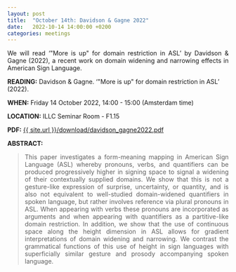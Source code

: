 ```yaml
---
layout: post
title:  "October 14th: Davidson & Gagne 2022" 
date:   2022-10-14 14:00:00 +0200
categories: meetings
---
```


<p style="text-align: justify;">
We will read ‘"More is up" for domain restriction in ASL’ by Davidson & Gagne (2022), a recent work on domain widening and narrowing effects 
in American Sign Language.</p>

<b> READING:</b> Davidson & Gagne. ‘"More is up" for domain restriction in ASL’ (2022). 

<b> WHEN:</b>  Friday 14 October 2022, 14:00 - 15:00 (Amsterdam time)

<b> LOCATION:</b> ILLC Seminar Room - F1.15

<b> PDF:</b>  <a href="{{ site.url }}/download/davidson_gagne2022.pdf"  target="_blank" rel="noopener noreferrer">{{ site.url }}/download/davidson_gagne2022.pdf</a>



<b> ABSTRACT: </b>

<blockquote>
<p style="text-align: justify;">
This paper investigates a form-meaning mapping in American Sign Language (ASL) whereby pronouns, verbs, and quantifiers can be produced progressively higher in signing space to signal a widening of their contextually supplied domains. We show that this is not a gesture-like expression of surprise, uncertainty, or quantity, and is also not equivalent to well-studied domain-widened quantifiers in spoken language, but rather involves reference via plural pronouns in ASL. When appearing with verbs these pronouns are incorporated as arguments and when appearing with quantifiers as a partitive-like domain restriction. In addition, we show that the use of continuous space along the height dimension in ASL allows for gradient interpretations of domain widening and narrowing. We contrast the grammatical functions of this use of height in sign languages with superficially similar gesture and prosody accompanying spoken language.
</p>

</blockquote>

